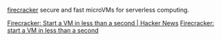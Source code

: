 
[firecracker](https://github.com/firecracker-microvm/firecracker)
secure and fast microVMs for serverless computing.

[Firecracker: Start a VM in less than a second | Hacker News](https://news.ycombinator.com/item?id=25883253)
[Firecracker: start a VM in less than a second](https://jvns.ca/blog/2021/01/23/firecracker--start-a-vm-in-less-than-a-second/)
